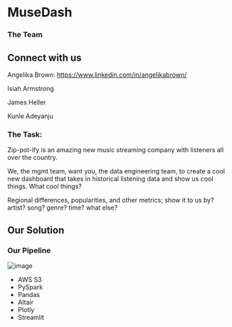 # MuseDash

### The Team
## Connect with us
Angelika Brown: https://www.linkedin.com/in/angelikabrown/

Isiah Armstrong

James Heller

Kunle Adeyanju


### The Task:

Zip-pot-ify is an amazing new music streaming company with listeners all over the country.

We, the mgmt team, want you, the data engineering team, to create a cool new dashboard that takes in historical listening data and show us cool things. What cool things?

Regional differences, popularities, and other metrics; show it to us by? artist? song? genre? time? what else?

## Our Solution

### Our Pipeline

![image](https://github.com/user-attachments/assets/3a09645f-0d20-4e34-b63c-0ea5b2d9cd5e)


* AWS S3
* PySpark
* Pandas
* Altair
* Plotly
* Streamlit

